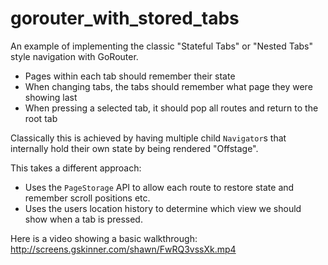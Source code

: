 # gorouter_with_stored_tabs

An example of implementing the classic "Stateful Tabs" or "Nested Tabs" style navigation with GoRouter.
* Pages within each tab should remember their state
* When changing tabs, the tabs should remember what page they were showing last
* When pressing a selected tab, it should pop all routes and return to the root tab

Classically this is achieved by having multiple child `Navigator`s that internally hold their own state by being rendered "Offstage".

This takes a different approach:
* Uses the `PageStorage` API to allow each route to restore state and remember scroll positions etc.
* Uses the users location history to determine which view we should show when a tab is pressed.

Here is a video showing a basic walkthrough:
http://screens.gskinner.com/shawn/FwRQ3vssXk.mp4